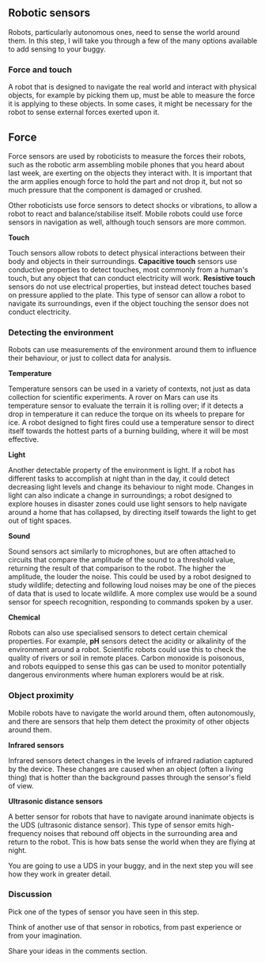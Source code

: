 [comment]: # (
Is this step open? Y/N
If so, short description of this step:
Related links:
Related files:
)

## Robotic sensors

Robots, particularly autonomous ones, need to sense the world around them. In this step, I will take you through a few of the many options available to add sensing to your buggy.

### Force and touch

A robot that is designed to navigate the real world and interact with physical objects, for example by picking them up, must be able to measure the force it is applying to these objects. In some cases, it might be necessary for the robot to sense external forces exerted upon it.

## Force

Force sensors are used by roboticists to measure the forces their robots, such as the robotic arm assembling mobile phones that you heard about last week, are exerting on the objects they interact with. It is important that the arm applies enough force to hold the part and not drop it, but not so much pressure that the component is damaged or crushed.

Other roboticists use force sensors to detect shocks or vibrations, to allow a robot to react and balance/stabilise itself. Mobile robots could use force sensors in navigation as well, although touch sensors are more common.

**Touch**

Touch sensors allow robots to detect physical interactions between their body and objects in their surroundings. **Capacitive touch** sensors use conductive properties to detect touches, most commonly from a human's touch, but any object that can conduct electricity will work. **Resistive touch** sensors do not use electrical properties, but instead detect touches based on pressure applied to the plate. This type of sensor can allow a robot to navigate its surroundings, even if the object touching the sensor does not conduct electricity.

### Detecting the environment

Robots can use measurements of the environment around them to influence their behaviour, or just to collect data for analysis.

**Temperature**

Temperature sensors can be used in a variety of contexts, not just as data collection for scientific experiments. A rover on Mars can use its temperature sensor to evaluate the terrain it is rolling over; if it detects a drop in temperature it can reduce the torque on its wheels to prepare for ice. A robot designed to fight fires could use a temperature sensor to direct itself towards the hottest parts of a burning building, where it will be most effective.

**Light**

Another detectable property of the environment is light. If a robot has different tasks to accomplish at night than in the day, it could detect decreasing light levels and change its behaviour to night mode. Changes in light can also indicate a change in surroundings; a robot designed to explore houses in disaster zones could use light sensors to help navigate around a home that has collapsed, by directing itself towards the light to get out of tight spaces.

**Sound**

Sound sensors act similarly to microphones, but are often attached to circuits that compare the amplitude of the sound to a threshold value, returning the result of that comparison to the robot. The higher the amplitude, the louder the noise. This could be used by a robot designed to study wildlife; detecting and following loud noises may be one of the pieces of data that is used to locate wildlife. A more complex use would be a sound sensor for speech recognition, responding to commands spoken by a user.

**Chemical**

Robots can also use specialised sensors to detect certain chemical properties. For example, **pH** sensors detect the acidity or alkalinity of the environment around a robot. Scientific robots could use this to check the quality of rivers or soil in remote places. Carbon monoxide is poisonous, and robots equipped to sense this gas can be used to monitor potentially dangerous environments where human explorers would be at risk.

### Object proximity

Mobile robots have to navigate the world around them, often autonomously, and there are sensors that help them detect the proximity of other objects around them.

**Infrared sensors**

Infrared sensors detect changes in the levels of infrared radiation captured by the device. These changes are caused when an object (often a living thing) that is hotter than the background passes through the sensor's field of view.

**Ultrasonic distance sensors**

A better sensor for robots that have to navigate around inanimate objects is the UDS (ultrasonic distance sensor). This type of sensor emits high-frequency noises that rebound off objects in the surrounding area and return to the robot. This is how bats sense the world when they are flying at night.

You are going to use a UDS in your buggy, and in the next step you will see how they work in greater detail.

### Discussion

Pick one of the types of sensor you have seen in this step.

Think of another use of that sensor in robotics, from past experience or from your imagination.

Share your ideas in the comments section.

